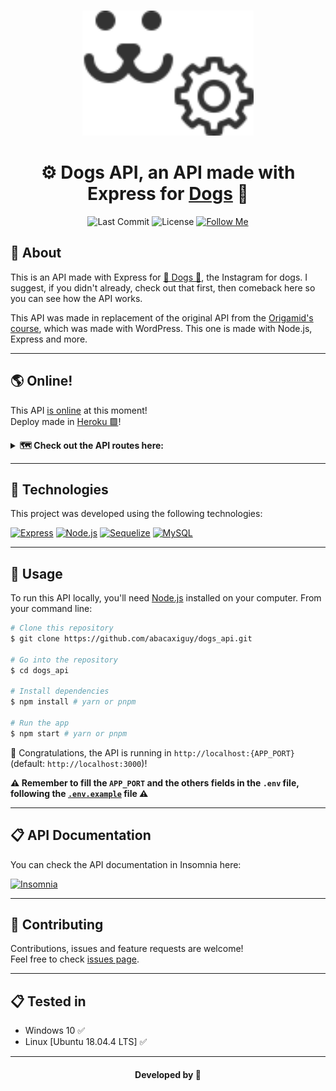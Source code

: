 <br>
<div align="center">
  <p>
    <img alt="Dogs API Logo" src="./img/logo.svg" height="200" />
  </p>

# ⚙ Dogs API, an API made with Express for [Dogs](https://github.com/abacaxiguy/dogs) 🐶

</div>

<p align="center">
  <img alt="Last Commit" src="https://img.shields.io/github/last-commit/abacaxiguy/dogs_api" />
  <img alt="License" src="https://img.shields.io/github/license/abacaxiguy/dogs_api" />
  <a href="https://github.com/abacaxiguy" target="_blank"><img alt="Follow Me" src="https://img.shields.io/github/followers/abacaxiguy.svg?style=social&label=Follow&maxAge=2592000" /></a>
</p>

## 📖 About

This is an API made with Express for [🐶 Dogs 🐶](https://github.com/abacaxiguy/dogs), the Instagram for dogs. I suggest, if you didn't already, check out that first, then comeback here so you can see how the API works.

This API was made in replacement of the original API from the [Origamid's course](https://www.origamid.com/curso/react-completo/), which was made with WordPress. This one is made with Node.js, Express and more.

---

## 🌎 Online!

This API [is online](https://abacaxiguydogs-api.herokuapp.com/) at this moment!<br>
Deploy made in [Heroku 🟪](https://www.heroku.com/)!

<details>
  <summary><b>🗺 Check out the API routes here:</b></summary>

<br>

- 🏠 home: [/](https://abacaxiguydogs-api.herokuapp.com/)
- 👥 users: [/users](https://abacaxiguydogs-api.herokuapp.com/users)

  - `[POST]` **Store** - [/users](https://abacaxiguydogs-api.herokuapp.com/users)

    ```json
    {
      "username": "username",
      "email": "email@example.com",
      "password": "password"
    }
    ```

  - `[GET]` **Show** - [/users](https://abacaxiguydogs-api.herokuapp.com/users) **(login required)**

  - `[PUT]` **Update** - [/users](https://abacaxiguydogs-api.herokuapp.com/users) **(login required)**

    ```json
    {
      "username": "username",
      "email": "email@example.com",
      "password": "password"
    }
    ```

  - `[DELETE]` **Delete** - [/users](https://abacaxiguydogs-api.herokuapp.com/users) **(login required)**

- 🖼 photos: [/photos](https://abacaxiguydogs-api.herokuapp.com/photos)

  - `[GET]` **Index** - [/photos](https://abacaxiguydogs-api.herokuapp.com/photos)

  - `[GET]` **Show** - [/photos/:id](https://abacaxiguydogs-api.herokuapp.com/photos/:id)

  - `[POST]` **Store** - [/photos](https://abacaxiguydogs-api.herokuapp.com/photos) **(login required)**

    ```json
    {
      "title": "Ex: Dog's name",
      "src": <file>,
      "weight": 7,
      "age": 2
    }
    ```

  - `[DELETE]` **Delete** - [/photos/:id](https://abacaxiguydogs-api.herokuapp.com/photos/:id) **(login required)**

- 📝 comments: [/comments](https://abacaxiguydogs-api.herokuapp.com/comments)

  - `[GET]` **Show** - [/comments/:id](https://abacaxiguydogs-api.herokuapp.com/comments/:id)

  - `[POST]` **Store** - [/comments/:id](https://abacaxiguydogs-api.herokuapp.com/comments/:id) **(login required)**

    ```json
    {
      "comment_content": "Ex: This is a comment"
    }
    ```

- 🔐 tokens: [/tokens](https://abacaxiguydogs-api.herokuapp.com/tokens)

  - `[POST]` **Store** - [/tokens](https://abacaxiguydogs-api.herokuapp.com/tokens)

    ```json
    {
      "username": "username",
      "password": "password"
    }
    ```

<br>

</details>

---

## 🧪 Technologies

This project was developed using the following technologies:

<a href="https://expressjs.com/" target="_blank"><img alt="Express" height="31px" src="https://img.shields.io/badge/-Express-000000?style=for-the-badge&logo=express&logoColor=white" /></a>
<a href="https://nodejs.org/en/" target="_blank"><img alt="Node.js" height="30px" src="https://img.shields.io/badge/-Node.js-339933?style=for-the-badge&logo=node.js&logoColor=white" /></a>
<a href="https://sequelize.org/" target="_blank"><img alt="Sequelize" height="30px" src="https://img.shields.io/badge/-Sequelize-52B0E7?style=for-the-badge&logo=sequelize&logoColor=white" /></a>
<a href="https://www.mysql.com/" target="_blank"><img alt="MySQL" height="30px" src="https://img.shields.io/badge/-MySQL-4479A1?style=for-the-badge&logo=mysql&logoColor=white" /></a>

---

## 🚀 Usage

To run this API locally, you'll need [Node.js](https://nodejs.org/en/) installed on your computer. From your command line:

```bash
# Clone this repository
$ git clone https://github.com/abacaxiguy/dogs_api.git

# Go into the repository
$ cd dogs_api

# Install dependencies
$ npm install # yarn or pnpm

# Run the app
$ npm start # yarn or pnpm
```

🎉 Congratulations, the API is running in `http://localhost:{APP_PORT}` (default: `http://localhost:3000`)!

**⚠ Remember to fill the `APP_PORT` and the others fields in the `.env` file, following the [`.env.example`](https://github.com/abacaxiguy/dogs_api/blob/master/.env-example) file ⚠**

---

## 📋 API Documentation

You can check the API documentation in Insomnia here:

<a href="https://github.com/abacaxiguy/dogs_api/blob/master/insomnia.json" target="_blank"><img alt="Insomnia" height="30px" src="https://img.shields.io/badge/-Insomnia-5849BE?style=for-the-badge&logo=insomnia&logoColor=white" /></a>

---

## 🤝 Contributing

Contributions, issues and feature requests are welcome!<br> Feel free to check [issues page](https://github.com/abacaxiguy/dogs_api/issues).

---

## 📋 Tested in

- Windows 10 ✅
- Linux [Ubuntu 18.04.4 LTS] ✅

---

<h4  align="center">Developed by 🍍</h4>
